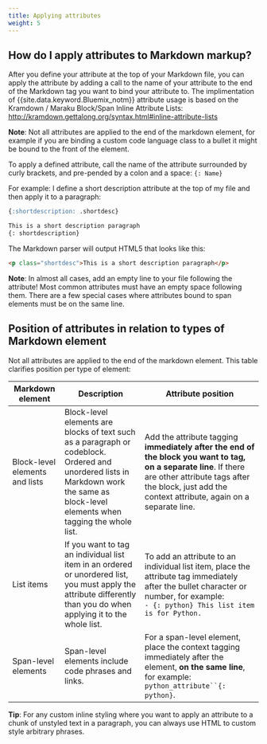 ```yaml
---
title: Applying attributes
weight: 5
---
```


## How do I apply attributes to Markdown markup?
After you define your attribute at the top of your Markdown file, you can apply the attribute by adding a call to the name of your attribute to the end of the Markdown tag you want to bind your attribute to. The implimentation of {{site.data.keyword.Bluemix_notm}} attribute usage is based on the Kramdown / Maraku Block/Span Inline Attribute Lists: http://kramdown.gettalong.org/syntax.html#inline-attribute-lists

**Note**: Not all attributes are applied to the end of the markdown element, for example if you are binding a custom code language class to a bullet it might be bound to the front of the element.

To apply a defined attribute, call the name of the attribute surrounded by curly brackets, and pre-pended by a colon and a space: `{: Name}`

For example:
I define a short description attribute at the top of my file and then apply it to a paragraph:
```markdown
{:shortdescription: .shortdesc}

This is a short description paragraph
{: shortdescription}
```

The Markdown parser will output HTML5 that looks like this:
```html
<p class="shortdesc">This is a short description paragraph</p>
```

**Note**: In almost all cases, add an empty line to your file following the attribute! Most common attributes must have an empty space following them. There are a few special cases where attributes bound to span elements must be on the same line.

## Position of attributes in relation to types of Markdown element

Not all attributes are applied to the end of the markdown element. This table clarifies position per type of element:


| Markdown element | Description | Attribute position |
|-----------|-------------|----------|
| Block-level elements and lists |  Block-level elements are blocks of text such as a paragraph or codeblock. Ordered and unordered lists in Markdown work the same as block-level elements when tagging the whole list. | Add the attribute tagging **immediately after the end of the block you want to tag, on a separate line**. If there are other attribute tags after the block, just add the context attribute, again on a separate line. |
| List items| If you want to tag an individual list item in an ordered or unordered list, you must apply the attribute differently than you do when applying it to the whole list. | To add an attribute to an individual list item, place the attribute tag immediately after the bullet character or number, for example: <br> `- {: python} This list item is for Python.` |
| Span-level elements |  Span-level elements include code phrases and links.  | For a span-level element, place the context tagging immediately after the element, **on the same line**, for example: <br> `python_attribute``{: python}`.  |

**Tip**: For any custom inline styling where you want to apply an attribute to a chunk of unstyled text in a paragraph, you can always use HTML to custom style arbitrary phrases.
